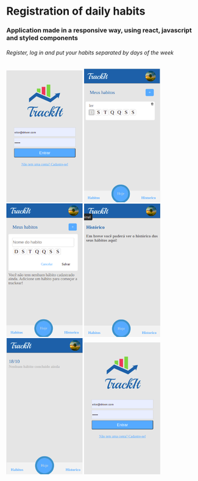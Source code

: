 <h1>Registration of daily habits</h1>

<h3>Application made in a responsive way, using react, javascript and styled components</h3>

<h6>Register, log in and put your habits separated by days of the week</h6>

<div  float="left">


<img src="./trackit/login.png" width="200" />
  
<img src="./trackit/habit.png" width="200" />

<img src="./trackit/habits.png" width="200" />

<img src="./trackit/history.png" width="200" />

<img src="./trackit/home.png" width="200" />

<img src="./trackit/login.png" width="200" />



</div>
